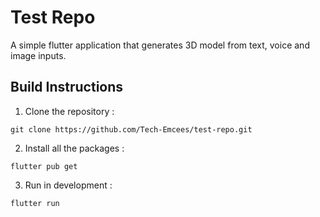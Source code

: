 # Test Repo
A simple flutter application that generates 3D model from text, voice and image inputs.

## Build Instructions
1. Clone the repository :
```
git clone https://github.com/Tech-Emcees/test-repo.git
```

2. Install all the packages :
```
flutter pub get
```

3. Run in development :
```
flutter run
```
